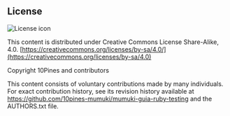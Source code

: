 ## License
![License icon](https://licensebuttons.net/l/by-sa/3.0/88x31.png)

This content is distributed under Creative Commons License Share-Alike, 4.0. [https://creativecommons.org/licenses/by-sa/4.0/](https://creativecommons.org/licenses/by-sa/4.0)

Copyright 10Pines and contributors

This content consists of voluntary contributions made by many
individuals. For exact contribution history, see its revision history
available at https://github.com/10pines-mumuki/mumuki-guia-ruby-testing and the AUTHORS.txt file.


